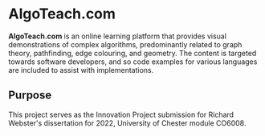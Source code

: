 # AlgoTeach.com

**AlgoTeach.com** is an online learning platform that provides visual demonstrations of complex algorithms, predominantly related to graph theory, pathfinding, edge colouring, and geometry. The content is targeted towards software developers, and so code examples for various languages are included to assist with implementations.

## Purpose
This project serves as the Innovation Project submission for Richard Webster's dissertation for 2022, University of Chester module CO6008.
